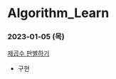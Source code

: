 # Algorithm_Learn
### 2023-01-05 (목)
[제곱수 판별하기](https://school.programmers.co.kr/learn/courses/30/lessons/120909)
- 구현
